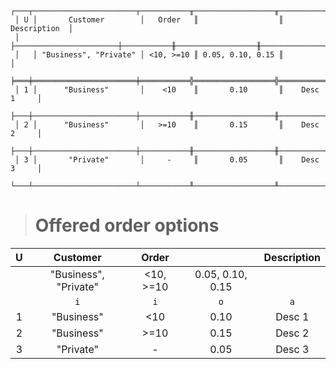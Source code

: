 ```text
 ┌───┬───────────────────────┬───────────╥──────────────────╥───────────────┐
 │ U │       Customer        │   Order   ║                  ║  Description  │
 │   ├───────────────────────┼───────────╫──────────────────╫───────────────┤
 │   │ "Business", "Private" │ <10, >=10 ║ 0.05, 0.10, 0.15 ║               │
 ╞═══╪═══════════════════════╪═══════════╬══════════════════╬═══════════════╡
 │ 1 │      "Business"       │    <10    ║       0.10       ║    Desc 1     │
 ├───┼───────────────────────┼───────────╫──────────────────╫───────────────┤
 │ 2 │      "Business"       │   >=10    ║       0.15       ║    Desc 2     │
 ├───┼───────────────────────┼───────────╫──────────────────╫───────────────┤
 │ 3 │       "Private"       │     -     ║       0.05       ║    Desc 3     │
 └───┴───────────────────────┴───────────╨──────────────────╨───────────────┘
```

> # Offered order options

| U |       Customer        |   Order   |                  | Description |
|:-:|:---------------------:|:---------:|:----------------:|:-----------:|
|   | "Business", "Private" | <10, >=10 | 0.05, 0.10, 0.15 |             |
|   |          `i`          |    `i`    |       `o`        |     `a`     |
| 1 |      "Business"       |    <10    |       0.10       |   Desc 1    |
| 2 |      "Business"       |   >=10    |       0.15       |   Desc 2    |
| 3 |       "Private"       |     -     |       0.05       |   Desc 3    |
